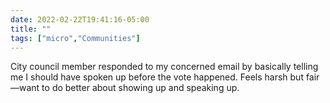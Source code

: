 ```yaml
---
date: 2022-02-22T19:41:16-05:00
title: ""
tags: ["micro","Communities"]
---
```

City council member responded to my concerned email by basically telling me I should have spoken up before the vote happened. Feels harsh but fair—want to do better about showing up and speaking up.

